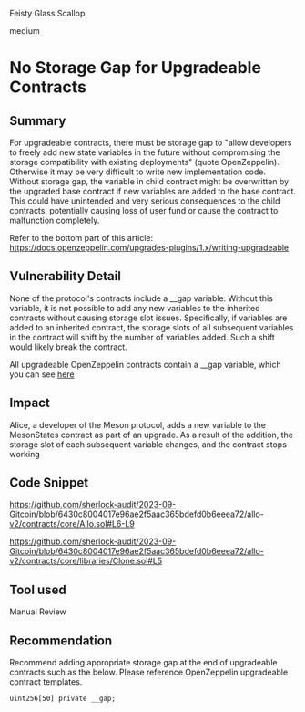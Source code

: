 Feisty Glass Scallop

medium

# No Storage Gap for Upgradeable Contracts
## Summary
For upgradeable contracts, there must be storage gap to "allow developers to freely add new state variables in the future without compromising the storage compatibility with existing deployments" (quote OpenZeppelin). Otherwise it may be very difficult to write new implementation code. Without storage gap, the variable in child contract might be overwritten by the upgraded base contract if new variables are added to the base contract. This could have unintended and very serious consequences to the child contracts, potentially causing loss of user fund or cause the contract to malfunction completely.

Refer to the bottom part of this article: https://docs.openzeppelin.com/upgrades-plugins/1.x/writing-upgradeable

## Vulnerability Detail

None of the protocol's contracts include a __gap variable. Without this variable, it is not possible to add any new variables to the inherited contracts without causing storage slot issues. Specifically, if variables are added to an inherited contract, the storage slots of
all subsequent variables in the contract will shift by the number of variables added. Such a shift would likely break the contract.

All upgradeable OpenZeppelin contracts contain a __gap variable, which you can see [here](https://github.com/OpenZeppelin/openzeppelin-contracts-upgradeable/blob/54803be62207c2412e27d09325243f2f1452f7b9/contracts/access/OwnableUpgradeable.sol#L89-L94)

## Impact
Alice, a developer of the Meson protocol, adds a new variable to the MesonStates contract as part of an upgrade. As a result of the addition, the storage slot of each subsequent variable changes, and the contract stops working

## Code Snippet
https://github.com/sherlock-audit/2023-09-Gitcoin/blob/6430c8004017e96ae2f5aac365bdefd0b6eeea72/allo-v2/contracts/core/Allo.sol#L6-L9

https://github.com/sherlock-audit/2023-09-Gitcoin/blob/6430c8004017e96ae2f5aac365bdefd0b6eeea72/allo-v2/contracts/core/libraries/Clone.sol#L5

## Tool used

Manual Review

## Recommendation

Recommend adding appropriate storage gap at the end of upgradeable contracts such as the below. Please reference OpenZeppelin upgradeable contract templates.
```solidity
uint256[50] private __gap;

```

